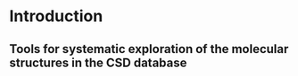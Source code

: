 # Introduction

## Tools for systematic exploration of the molecular structures in the CSD database


